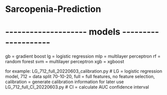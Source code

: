 # Sarcopenia-Prediction

# -------------------- models --------------------
gb = gradient boost
lg = logistic regression
mlp = multilayer perceptron
rf = random forest
svm = multilayer perceptron
xgb = xgboost

for example:
LG_712_full_20220603_calibration.py
    # LG = logistic regression model, 712 = data split 70-10-20, full = full features, no feature selection, calibration = generate calibration information for later use
LG_712_full_CI_20220603.py
    # CI = calculate AUC confidence interval
